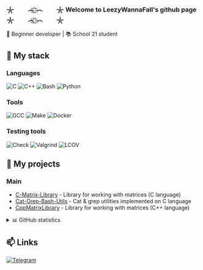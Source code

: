 ### 𓇼⠀⠀⠀෴ ҉҉ ҉҉෴⠀⠀⠀𓇼 Welcome to LeezyWannaFall's github page 𓇼⠀⠀⠀෴ ҉҉ ҉҉෴⠀⠀⠀𓇼

🚀 Beginner developer | 📚 School 21 student

## 🔧 My stack

### Languages
![C](https://img.shields.io/badge/C-00599C?style=for-the-badge&logo=c&logoColor=white)
![C++](https://img.shields.io/badge/C++-00599C?style=for-the-badge&logo=c%2B%2B&logoColor=white)
![Bash](https://img.shields.io/badge/Bash-4EAA25?style=for-the-badge&logo=gnu-bash&logoColor=white)
![Python](https://img.shields.io/badge/Python-3776AB?style=for-the-badge&logo=python&logoColor=white)

### Tools
![GCC](https://img.shields.io/badge/GCC-F05032?style=for-the-badge&logo=gnu&logoColor=white)
![Make](https://img.shields.io/badge/Make-003366?style=for-the-badge&logo=cmake&logoColor=white)
![Docker](https://img.shields.io/badge/Docker-2496ED?style=for-the-badge&logo=docker&logoColor=white)

### Testing tools
![Check](https://img.shields.io/badge/Unit_Testing-CA4245?style=for-the-badge)
![Valgrind](https://img.shields.io/badge/Valgrind-FF6C37?style=for-the-badge)
![LCOV](https://img.shields.io/badge/LCOV-gray?style=for-the-badge)

## 🌟 My projects

### Main
- [C-Matrix-Library](https://github.com/LeezyWannaFall/C-Matrix-Library) - Library for working with matrices (C language)
- [Cat-Grep-Bash-Utils](https://github.com/LeezyWannaFall/Cat-Grep-Bash-Utils) - Cat & grep utilities implemented on C language
- [CppMatrixLibrary](https://github.com/LeezyWannaFall/CppMatrixLibrary) - Library for working with matrices (C++ language)

<details>
<summary>📊 GitHub statistics</summary>
  
![Your GitHub stats](https://github-readme-stats.vercel.app/api?username=LeezyWannaFall&show_icons=true&theme=radical)

![Top Languages](https://github-readme-stats.vercel.app/api/top-langs/?username=LeezyWannaFall&layout=compact&hide=html,css)
</details>

## 📫 Links

[![Telegram](https://img.shields.io/badge/Telegram-LeezyWannaFall-26A5E4?style=for-the-badge&logo=telegram)](https://t.me/Leezyidfc)
